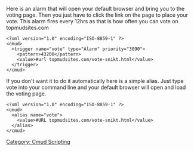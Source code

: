 Here is an alarm that will open your default browser and bring you to
the voting page. Then you just have to click the link on the page to
place your vote. This alarm fires every 12hrs as that is how often you
can vote on topmudsites.com

    <?xml version="1.0" encoding="ISO-8859-1" ?>
    <cmud>
      <trigger name="vote" type="Alarm" priority="3090">
        <pattern>43200</pattern>
        <value>#url topmudsites.com/vote-snikt.html</value>
      </trigger>
    </cmud>

If you don't want it to do it automatically here is a simple alias. Just
type vote into your command line and your default browser will open and
load the voting page.

    <?xml version="1.0" encoding="ISO-8859-1" ?>
    <cmud>
      <alias name="vote">
        <value>#URL topmudsites.com/vote-snikt.html</value>
      </alias>
    </cmud>

[Category: Cmud Scripting](Category:_Cmud_Scripting "wikilink")
